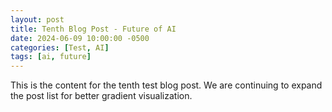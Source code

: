 ```yaml
---
layout: post
title: Tenth Blog Post - Future of AI
date: 2024-06-09 10:00:00 -0500
categories: [Test, AI]
tags: [ai, future]
---
```

This is the content for the tenth test blog post. We are continuing to expand the post list for better gradient visualization.

